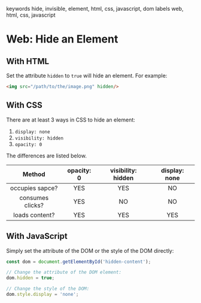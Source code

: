 keywords hide, invisible, element, html, css, javascript, dom
labels web, html, css, javascript

# Web: Hide an Element
## With HTML
Set the attribute `hidden` to `true` will hide an element. For example:
```html
<img src="/path/to/the/image.png" hidden/>
```

## With CSS
There are at least 3 ways in CSS to hide an element:
1. `display: none`
2. `visibility: hidden`
3. `opacity: 0`

The differences are listed below.

| Method | opacity: 0 | visibility: hidden | display: none |
|:---:|:---:|:---:|:---:|
| occupies sapce? | YES | YES | NO |
| consumes clicks? | YES | NO | NO |
| loads content? | YES | YES | YES |

## With JavaScript
Simply set the attribute of the DOM or the style of the DOM directly:
```javascript
const dom = document.getElementById('hidden-content');

// Change the attribute of the DOM element:
dom.hidden = true;

// Change the style of the DOM:
dom.style.display = 'none';
```
